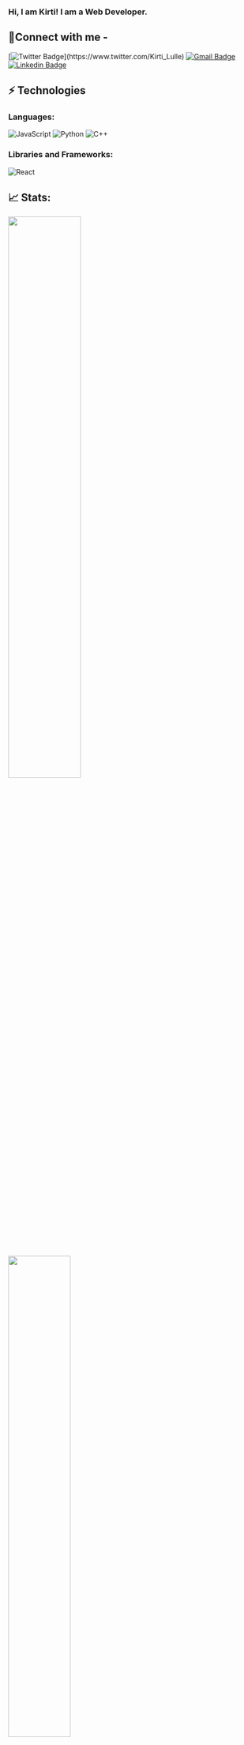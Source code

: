 ### Hi, I am Kirti! I am a Web Developer.
## 📩Connect with me -

[![Twitter Badge](https://img.shields.io/badge/-KirtiLulle-blue?style=flat-square&logo=Twitter&logoColor=white&link=https:)](https://www.twitter.com/Kirti_Lulle)
[![Gmail Badge](https://img.shields.io/badge/-kirtilulle@gmail.com-c14438?style=flat-square&logo=Gmail&logoColor=white&link=mailto:kirtanmchandak5@gmail.com)](mailto:kirtilulle@gmail.com)
[![Linkedin Badge](https://img.shields.io/badge/-kirtilulle-blue?style=flat-square&logo=Linkedin&logoColor=white&link=https://www.linkedin.com/in/kirti-lulle-aab51a23b/)](https://www.linkedin.com/in/kirti-lulle-aab51a23b/)

## ⚡ Technologies

### Languages:

![JavaScript](https://img.shields.io/badge/javascript-%23323330.svg?style=for-the-badge&logo=javascript&logoColor=%23F7DF1E)
![Python](https://img.shields.io/badge/python-3670A0?style=for-the-badge&logo=python&logoColor=ffdd54)
![C++](https://img.shields.io/badge/c++-%2300599C.svg?style=for-the-badge&logo=c%2B%2B&logoColor=white)

### Libraries and Frameworks:

![React](https://img.shields.io/badge/react-%2320232a.svg?style=for-the-badge&logo=react&logoColor=%2361DAFB)

## 📈 Stats:
<p>
  <img width="54%" src="https://github-readme-stats.vercel.app/api?username=kirtilulle&show_icons=true&theme=tokyonight" />
  <img width="50%" src="https://github-readme-stats.vercel.app/api/top-langs?username=kirtilulle&show_icons=true&theme=tokyonight&locale=en&layout=compact&langs_count=7" /></br>
  
</p>



